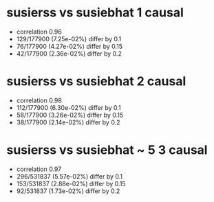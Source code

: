 # susierss vs susiebhat  1 causal

- correlation 0.96
- 129/177900 (7.25e-02%) differ by 0.1
- 76/177900 (4.27e-02%) differ by 0.15
- 42/177900 (2.36e-02%) differ by 0.2


# susierss vs susiebhat  2 causal

- correlation 0.98
- 112/177900 (6.30e-02%) differ by 0.1
- 58/177900 (3.26e-02%) differ by 0.15
- 38/177900 (2.14e-02%) differ by 0.2


# susierss vs susiebhat  ~ 5 3 causal

- correlation 0.97
- 296/531837 (5.57e-02%) differ by 0.1
- 153/531837 (2.88e-02%) differ by 0.15
- 92/531837 (1.73e-02%) differ by 0.2


